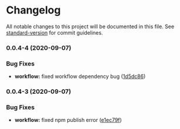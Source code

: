 # Changelog

All notable changes to this project will be documented in this file. See [standard-version](https://github.com/conventional-changelog/standard-version) for commit guidelines.

### 0.0.4-4 (2020-09-07)


### Bug Fixes

* **workflow:** fixed workflow dependency bug ([1d5dc86](https://github.com/Algotia/core/commit/1d5dc86d84a85c435a24f662fca037cd54880656))

### 0.0.4-3 (2020-09-07)


### Bug Fixes

* **workflow:** fixed npm publish error ([e1ec79f](https://github.com/Algotia/core/commit/e1ec79f9be434c49208761e033c13979c443ffc2))
